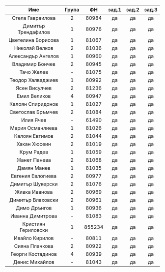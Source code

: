 |         Име         | Група |   ФН  | зад.1 | зад.2 | зад.3 |
|:-------------------:|:-----:|:-----:|:-----:|:-----:|:-----:|
|   Стела Гавраилова  |   2   | 80984 |   да  |   да  |   да  |
| Димитър Трендафилов |   1   | 80976 |   да  |   да  |   да  |
|  Цветелина Борисова |   1   | 81067 |   да  |   да  |   да  |
|    Николай Велков   |   2   | 81036 |   да  |   да  |   да  |
|  Александър Ангелов |   1   | 80960 |   да  |   да  |   да  |
|   Владимир Бончев   |   2   | 80945 |   да  |   да  |   да  |
|      Тачо Желев     |   -   | 81075 |   да  |   да  |   да  |
|  Теодор Халваджиев  |   1   | 80992 |   да  |   да  |   да  |
|    Ясен Висулчев    |   2   | 81236 |   да  |   да  |   да  |
|     Емил Великов    |   4   | 80947 |   да  |   да  |   да  |
|  Калоян Спиридонов  |   1   | 81027 |   да  |   да  |   да  |
|  Светослав Бръмчев  |   2   | 81084 |   да  |   да  |   да  |
|      Илия Ячев      |   -   | 61490 |   да  |   да  |   да  |
|   Мария Османлиева  |   1   | 81026 |   да  |   да  |   да  |
|    Калоян Евтимов   |   2   | 81044 |   да  |   да  |   да  |
|     Хакан Хюсеин    |   2   | 81019 |   да  |   да  |   да  |
|      Крум Радев     |   1   | 81059 |   да  |   да  |   да  |
|     Жанет Панева    |   2   | 81068 |   да  |   да  |   да  |
|     Дамян Манев     |   1   | 81035 |   да  |   да  |   да  |
|  Евгения Евлогиева  |   2   | 80977 |   да  |   да  |   да  |
|   Димитър Шукерски  |   2   | 81076 |   да  |   да  |   да  |
|    Живка Иванова    |   2   | 80969 |   да  |   да  |   да  |
|  Димитър Влаховски  |   2   | 80961 |   да  |   да  |   да  |
|     Димо Дрънгов    |   1   | 80936 |   да  |   да  |   да  |
|   Иванна Димитрова  |   -   | 81083 |   да  |   да  |   да  |
| Кристиян Гериловски |   1   | 855234 |  да  |   да  |   да  |
|    Ивайло Кирилов   |   -   | 80811 |   да  |   да  |   да  |
|    Сияна Плачкова   |   2   | 80922 |   да  |   да  |   да  |
|  Георги Костадинов  |   4   | 80939 |   да  |   да  |   да  |
|    Денис Михайлов   |   -   | 81043 |   да  |   да  |   да  |
